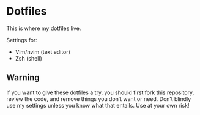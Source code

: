 # Dotfiles

This is where my dotfiles live.

Settings for:
- Vim/nvim (text editor)
- Zsh (shell)

## Warning

If you want to give these dotfiles a try, you should first fork this repository, review the code, and remove things you don’t want or need. Don’t blindly use my settings unless you know what that entails. Use at your own risk!
